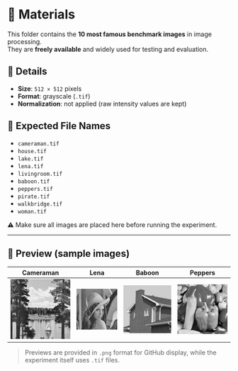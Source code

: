 # 📂 Materials

This folder contains the **10 most famous benchmark images** in image processing.  
They are **freely available** and widely used for testing and evaluation.

## 📌 Details
- **Size**: `512 × 512` pixels  
- **Format**: grayscale (`.tif`)  
- **Normalization**: not applied (raw intensity values are kept)  

## 📑 Expected File Names
- `cameraman.tif`  
- `house.tif`  
- `lake.tif`  
- `lena.tif`  
- `livingroom.tif`  
- `baboon.tif`  
- `peppers.tif`  
- `pirate.tif`  
- `walkbridge.tif`  
- `woman.tif`  

⚠️ Make sure all images are placed here before running the experiment.

---

## 👀 Preview (sample images)

| Cameraman | Lena | Baboon | Peppers |
|-----------|------|--------|---------|
| ![lake](lake.jpg) | ![lena](lena.jpg) | ![house](house.jpg) | ![peppers](peppers.jpg) |

> Previews are provided in `.png` format for GitHub display, while the experiment itself uses `.tif` files.
